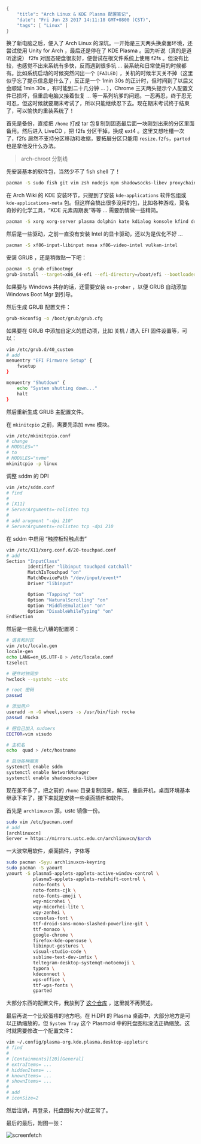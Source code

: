 ```meta
{
    "title": "Arch Linux & KDE Plasma 配置笔记",
    "date": "Fri Jun 23 2017 14:11:18 GMT+0800 (CST)",
    "tags": [ "Linux" ]
}
```

换了新电脑之后，便入了 Arch Linux 的深坑。一开始是三天两头换桌面环境，还尝试使用 Unity for Arch ，最后还是停在了 KDE Plasma 。因为听说（真的是道听途说） f2fs 对固态硬盘很友好，便尝试在根文件系统上使用 f2fs 。但没有比较，也感觉不出来系统有多快，反而遇到很多坑 ... 装系统和日常使用的时候都有。比如系统启动的时候突然闪出一个 `[FAILED]` ，关机的时候半天关不掉（这里似乎忘了提示信息是什么了，反正是一个 1min 30s 的正计时，但时间到了以后又会顺延 1min 30s ，有时能到二十几分钟 ... ），Chrome 三天两头提示个人配置文件已损坏，但重启电脑又接着恢复 ... 等一系列坑爹的问题。一忍再忍，终于忍无可忍，但这时候就要期末考试了，所以只能继续忍下去。现在期末考试终于结束了，可以愉快的重装系统了！

首先是备份，直接把 `/home` 打成 tar 包复制到固态最后面一块刚划出来的分区里面备用。然后进入 LiveCD ，把 f2fs 分区干掉，换成 ext4 。这里又想吐槽一次了，f2fs 居然不支持分区移动和收缩，要拓展分区只能用 `resize.f2fs`，`parted` 也是拿他没什么办法。

> arch-chroot 分割线

先安装基本的软件包，当然少不了 fish shell 了！

```bash
pacman -S sudo fish git vim zsh nodejs npm shadowsocks-libev proxychains
```

在 Arch Wiki 的 KDE 安装环节，只提到了安装 `kde-applications` 软件包组或 `kde-applications-meta` 包。但这样会搞出很多没用的包，比如各种游戏，莫名奇妙的化学工具，“KDE 元素周期表”等等 ... 需要酌情做一些精简。

```bash
pacman -S xorg xorg-server plasma dolphin kate kdialog konsole kfind dragon ffmpegthumbs kde-meta-kdeadmin kde-meta-kdeutils kde-meta-kdegraphics sddm sddm-kcm
```

然后是一些驱动，之前一直没有安装 Intel 的显卡驱动，还以为是优化不好 ...

```bash
pacman -S xf86-input-libinput mesa xf86-video-intel vulkan-intel
```

安装 GRUB ，还是稍微贴一下吧：

```bash
pacman -S grub efibootmgr
grub-install --target=x86_64-efi --efi-directory=/boot/efi --bootloader-id=grub
```

如果要与 Windows 共存的话，还需要安装 `os-prober` ，以便 GRUB 自动添加 Windows Boot Mgr 到引导。

然后生成 GRUB 配置文件：

```bash
grub-mkconfig -o /boot/grub/grub.cfg
```

如果要在 GRUB 中添加自定义的启动项，比如 关机 / 进入 EFI 固件设置等，可以：

```bash
vim /etc/grub.d/40_custom
# add
menuentry "EFI Firmware Setup" {
    fwsetup
}

menuentry "Shutdown" {
    echo "System shutting down..."
    halt
}
```

然后重新生成 GRUB 主配置文件。

在 `mkinitcpio` 之前，需要先添加 `nvme` 模块。

```bash
vim /etc/mkinitcpio.conf
# change
# MODULES=""
# to
# MODULES="nvme"
mkinitcpio -p linux
```

调整 sddm 的 DPI

```bash
vim /etc/sddm.conf
# find
#
# [X11]
# ServerArguments=-nolisten tcp
#
# add arugment "-dpi 210"
# ServerArguments=-nolisten tcp -dpi 210
```

在 sddm 中启用 “触控板轻触点击”

```bash
vim /etc/X11/xorg.conf.d/20-touchpad.conf
# add
Section "InputClass"
        Identifier "libinput touchpad catchall"
        MatchIsTouchpad "on"
        MatchDevicePath "/dev/input/event*"
        Driver "libinput"

        Option "Tapping" "on"
        Option "NaturalScrolling" "on"
        Option "MiddleEmulation" "on"
        Option "DisableWhileTyping" "on"
EndSection
```

然后是一些乱七八糟的配置项：

```bash
# 语言和时区
vim /etc/locale.gen
locale-gen
echo LANG=en_US.UTF-8 > /etc/locale.conf
tzselect

# 硬件时钟同步
hwclock --systohc --utc

# root 密码
passwd

# 添加用户
useradd -m -G wheel,users -s /usr/bin/fish rocka
passwd rocka

# 把自己加入 sudoers
EDITOR=vim visudo

# 主机名
echo  quad > /etc/hostname

# 启动各种服务
systemctl enable sddm
systemctl enable NetworkManager
systemctl enable shadowsocks-libev
```

现在差不多了，把之前的 `/home` 目录复制回来，解压，重启开机，桌面环境基本继承下来了，接下来就是安装一些桌面插件和软件。

首先是 `archlinuxcn` 源，ustc 镜像一份。

```bash
sudo vim /etc/pacman.conf
# add
[archlinuxcn]
Server = https://mirrors.ustc.edu.cn/archlinuxcn/$arch
```

一大波常用软件，桌面插件，字体等

```bash
sudo pacman -Syyu archlinuxcn-keyring
sudo pacman -S yaourt
yaourt -S plasma5-applets-applets-active-window-control \
          plasma5-applets-applets-redshift-control \
          noto-fonts \
          noto-fonts-cjk \
          noto-fonts-emoji \
          wqy-microhei \
          wqy-micorhei-lite \
          wqy-zenhei \
          consolas-font \
          ttf-droid-sans-mono-slashed-powerline-git \
          ttf-monaco \
          google-chrome \
          firefox-kde-opensuse \
          libinput-gestures \
          visual-studio-code \
          sublime-text-dev-imfix \
          teltegram-desktop-systemqt-notoemoji \
          typora \
          kdeconnect \
          wps-office \
          ttf-wps-fonts \
          gparted
```

大部分东西的配置文件，我放到了 [这个仓库](https://github.com/rocket1184/dotfiles) ，这里就不再赘述。

最后再说一个比较蛋疼的地方吧。在 HiDPI 的 Plasma 桌面中，大部分地方是可以正确缩放的，但 `System Tray` 这个 Plasmoid 中的托盘图标没法正确缩放。这时就需要修改一个配置文件：

```bash
vim ~/.config/plasma-org.kde.plasma.desktop-appletsrc
# find
#
# [Containments][20][General]
# extraItems= ...
# hiddenItems= ..
# knownItems= ...
# shownItems= ...
#
# add
# iconSize=2
```

然后注销，再登录，托盘图标大小就正常了。

最后的最后，附图一张：

![screenfetch](https://rocka.me/static/img/877509-20170623153259820-416895378.png)
